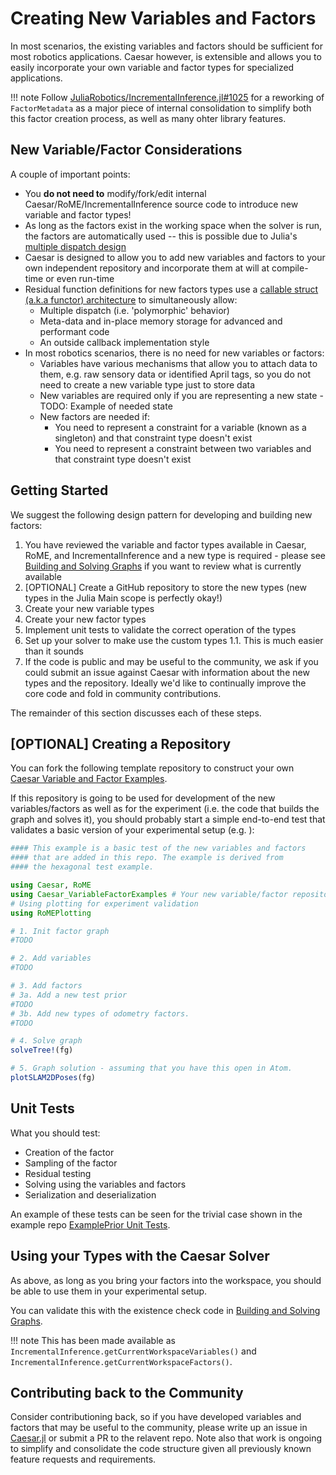# Creating New Variables and Factors
In most scenarios, the existing variables and factors should be sufficient for most robotics applications. Caesar however, is extensible and allows you to easily incorporate your own variable and factor types for specialized applications.

!!! note
    Follow [JuliaRobotics/IncrementalInference.jl#1025](http://www.github.com/JuliaRobotics/IncrementalInference.jl#1025) for a reworking of `FactorMetadata` as a major piece of internal consolidation to simplify both this factor creation process, as well as many ohter library features.

## New Variable/Factor Considerations
A couple of important points:
* You **do not need to** modify/fork/edit internal Caesar/RoME/IncrementalInference source code to introduce new variable and factor types!
* As long as the factors exist in the working space when the solver is run, the factors are automatically used -- this is possible due to Julia's [multiple dispatch design](https://docs.julialang.org/en/v1/manual/methods/index.html)
* Caesar is designed to allow you to add new variables and factors to your own independent repository and incorporate them at will at compile-time or even run-time
* Residual function definitions for new factors types use a [callable struct (a.k.a functor) architecture](https://discourse.julialang.org/t/documenting-a-functor-callable-struct/8444) to simultaneously allow:  
  * Multiple dispatch (i.e. 'polymorphic' behavior)
  * Meta-data and in-place memory storage for advanced and performant code
  * An outside callback implementation style
* In most robotics scenarios, there is no need for new variables or factors:
  * Variables have various mechanisms that allow you to attach data to them, e.g. raw sensory data or identified April tags, so you do not need to create a new variable type just to store data
  * New variables are required only if you are representing a new state - TODO: Example of needed state
  * New factors are needed if:
    * You need to represent a constraint for a variable (known as a singleton) and that constraint type doesn't exist
    * You need to represent a constraint between two variables and that constraint type doesn't exist

## Getting Started
We suggest the following design pattern for developing and building new factors:
1. You have reviewed the variable and factor types available in Caesar, RoME, and IncrementalInference and a new type is required - please see [Building and Solving Graphs](https://www.juliarobotics.org/Caesar.jl/latest/concepts/available_varfacs/) if you want to review what is currently available
1. [OPTIONAL] Create a GitHub repository to store the new types (new types in the Julia Main scope is perfectly okay!)
1. Create your new variable types
1. Create your new factor types
1. Implement unit tests to validate the correct operation of the types
1. Set up your solver to make use the custom types
1.1. This is much easier than it sounds
1. If the code is public and may be useful to the community, we ask if you could submit an issue against Caesar with information about the new types and the repository. Ideally we'd like to continually improve the core code and fold in community contributions.

The remainder of this section discusses each of these steps.

## [OPTIONAL] Creating a Repository
You can fork the following template repository to construct your own [Caesar Variable and Factor Examples](https://github.com/GearsAD/Caesar_VariableFactorExamples.jl.git).

If this repository is going to be used for development of the new variables/factors as well as for the experiment (i.e. the code that builds the graph and solves it), you should probably start a simple end-to-end test that validates a basic version of your experimental setup (e.g. ):

```julia
#### This example is a basic test of the new variables and factors
#### that are added in this repo. The example is derived from
#### the hexagonal test example.

using Caesar, RoME
using Caesar_VariableFactorExamples # Your new variable/factor repository
# Using plotting for experiment validation
using RoMEPlotting

# 1. Init factor graph
#TODO

# 2. Add variables
#TODO

# 3. Add factors
# 3a. Add a new test prior
#TODO
# 3b. Add new types of odometry factors.
#TODO

# 4. Solve graph
solveTree!(fg)

# 5. Graph solution - assuming that you have this open in Atom.
plotSLAM2DPoses(fg)
```

## Unit Tests

What you should test:
* Creation of the factor
* Sampling of the factor
* Residual testing
* Solving using the variables and factors
* Serialization and deserialization

An example of these tests can be seen for the trivial case shown in the example repo [ExamplePrior Unit Tests](https://github.com/GearsAD/Caesar_VariableFactorExamples.jl/blob/master/test/ExamplePrior.jl).

## Using your Types with the Caesar Solver

As above, as long as you bring your factors into the workspace, you should be able to use them in your experimental setup.

You can validate this with the existence check code in [Building and Solving Graphs](@ref).

!!! note
    This has been made available as `IncrementalInference.getCurrentWorkspaceVariables()` and `IncrementalInference.getCurrentWorkspaceFactors()`.

## Contributing back to the Community
Consider contributioning back, so if you have developed variables and factors that may be useful to the community, please write up an issue in [Caesar.jl](https://github.com/JuliaRobotics/Caesar.jl) or submit a PR to the relavent repo.  Note also that work is ongoing to simplify and consolidate the code structure given all previously known feature requests and requirements.

